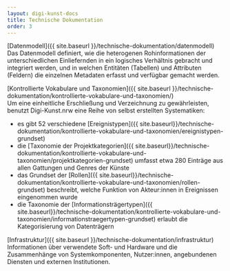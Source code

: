 ```yaml
---
layout: digi-kunst-docs
title: Technische Dokumentation
order: 3
---
```





[Datenmodell]({{ site.baseurl }}/technische-dokumentation/datenmodell)\
Das Datenmodell definiert, wie die heterogenen Rohinformationen der unterschiedlichen Einliefernden in ein logisches Verhältnis gebracht und integriert werden, und in welchen Entitäten (Tabellen) und Attributen (Feldern) die einzelnen Metadaten erfasst und verfügbar gemacht werden.


[Kontrollierte Vokabulare und Taxonomien]({{ site.baseurl }}/technische-dokumentation/kontrollierte-vokabulare-und-taxonomien/)\
Um eine einheitliche Erschließung und Verzeichnung zu gewährleisten, benutzt Digi-Kunst.nrw eine Reihe von selbst erstellten Systematiken:

  * es gibt 52 verschiedene [Ereignistypen]({{ site.baseurl}}/technische-dokumentation/kontrollierte-vokabulare-und-taxonomien/ereignistypen-grundset)
  * die [Taxonomie der Projektkategorien]({{ site.baseurl}}/technische-dokumentation/kontrollierte-vokabulare-und-taxonomien/projektkategorien-grundset) umfasst etwa 280 Einträge aus allen Gattungen und Genres der Künste
  * das Grundset der [Rollen]({{ site.baseurl}}/technische-dokumentation/kontrollierte-vokabulare-und-taxonomien/rollen-grundset) beschreibt, welche Funktion von Akteur:innen in Ereignissen eingenommen wurde
  * die Taxonomie der [Informationsträgertypen]({{ site.baseurl}}/technische-dokumentation/kontrollierte-vokabulare-und-taxonomien/informationstraegertypen-grundset) erlaubt die Kategorisierung von Datenträgern


[Infrastruktur]({{ site.baseurl }}/technische-dokumentation/infrastruktur)\
Informationen über verwendete Soft- und Hardware und die Zusammenhänge von Systemkomponenten, Nutzer:innen, angebundenen Diensten und externen Institutionen.  
